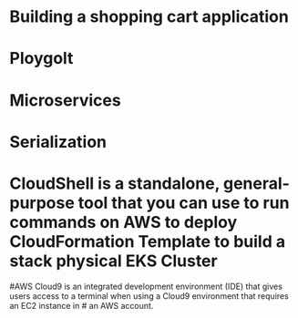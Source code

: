 # Building a shopping cart application

# Ploygolt
# Microservices
# Serialization


# CloudShell is a standalone, general-purpose tool that you can use to run commands on AWS to deploy CloudFormation Template to build a stack physical EKS Cluster
#AWS Cloud9 is an integrated development environment (IDE) that gives users access to a terminal when using a Cloud9 environment that requires an EC2 instance in # an AWS account. 

